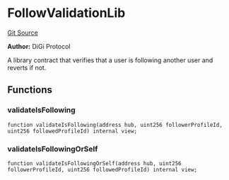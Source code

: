 # FollowValidationLib
[Git Source](https://github.com/digiv3rse/protocol-contracts/blob/0d518167a484d4368bad0990424be098fe779fa4/contracts/modules/libraries/FollowValidationLib.sol)

**Author:**
DiGi Protocol

A library contract that verifies that a user is following another user and reverts if not.


## Functions
### validateIsFollowing


```solidity
function validateIsFollowing(address hub, uint256 followerProfileId, uint256 followedProfileId) internal view;
```

### validateIsFollowingOrSelf


```solidity
function validateIsFollowingOrSelf(address hub, uint256 followerProfileId, uint256 followedProfileId) internal view;
```

